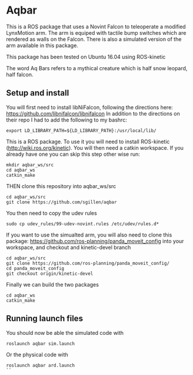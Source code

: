 # Aqbar
This is a ROS package that uses a Novint Falcon to teleoperate a modified LynxMotion arm. The arm is equiped with tactile bump switches which are rendered as walls on the Falcon. There is also a simulated version of the arm available in this package. 

This package has been tested on Ubuntu 16.04 using ROS-kinetic

The word Aq Bars refers to a mythical creature which is half snow leopard, half falcon. 

## Setup and install

You will first need to install libNiFalcon, following the directions here: https://github.com/libnifalcon/libnifalcon
In addition to the directions on their repo I had to add the following to my bashrc:

```shell
export LD_LIBRARY_PATH=${LD_LIBRARY_PATH}:/usr/local/lib/
```

This is a ROS package. To use it you will need to install ROS-kinetic (http://wiki.ros.org/kinetic). You will then need a catkin workspace. If you already have one you can skip this step other wise run:

```shell
mkdir aqbar_ws/src
cd aqbar_ws
catkin_make
```

THEN clone this repository into aqbar_ws/src

```shell
cd aqbar_ws/src 
git clone https://github.com/sgillen/aqbar
```

You then need to copy the udev rules

```shell
sudo cp udev_rules/99-udev-novint.rules /etc/udev/rules.d*
```


If you want to use the simualted arm, you will also need to clone this package: https://github.com/ros-planning/panda_moveit_config into your workspace, and checkout and kinetic-devel branch

```shell
cd aqbar_ws/src 
git clone https://github.com/ros-planning/panda_moveit_config/
cd panda_moveit_config
git checkout origin/kinetic-devel 
```

Finally we can build the two packages

```shell
cd aqbar_ws
catkin_make
```

## Running launch files

You should now be able the simulated code with

```shell
roslaunch aqbar sim.launch
```

Or the physical code with

```shell
roslaunch aqbar ard.launch
``

